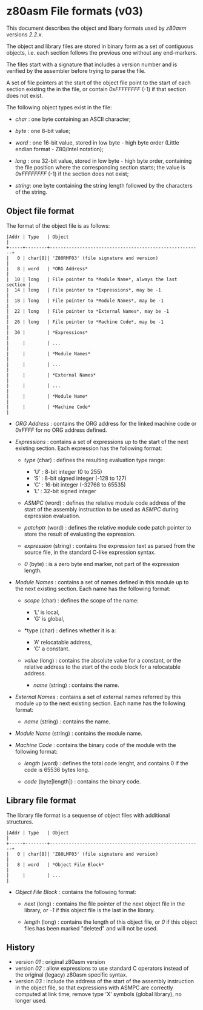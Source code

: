 z80asm File formats (v03)
=========================

This document describes the object and libary formats used by *z80asm*
versions *2.2.x*.

The object and library files are stored in binary form as a set of 
contiguous objects, i.e. each section follows the previous one without 
any end-markers. 

The files start with a signature that includes a version number and is 
verified by the assembler before trying to parse the file.

A set of file pointers at the start of the object file point to the 
start of each section existing the in the file, or contain *0xFFFFFFFF* 
(-1) if that section does not exist.

The following object types exist in the file:

* *char* :	one byte containing an ASCII character;

* *byte* :	one 8-bit value;

* *word* :	one 16-bit value, stored in low byte - high byte order 
  (Little endian format - Z80/Intel notation);

* *long* :	one 32-bit value, stored in low byte - high byte order, 
  containing the file position where the corresponding 
  section starts; the value is *0xFFFFFFFF* (-1) if the section 
  does not exist;

* *string*:	one byte containing the string length followed by the 
  characters of the string.


Object file format
------------------

The format of the object file is as follows:

    |Addr | Type   | Object                                                 |  
    +-----+--------+--------------------------------------------------------+  
    |   0 | char[8]| 'Z80RMF03' (file signature and version)                |  
    |   8 | word   | *ORG Address*                                          |  
    |  10 | long   | File pointer to *Module Name*, always the last section |  
    |  14 | long   | File pointer to *Expressions*, may be -1               |  
    |  18 | long   | File pointer to *Module Names*, may be -1              |  
    |  22 | long   | File pointer to *External Names*, may be -1            |  
    |  26 | long   | File pointer to *Machine Code*, may be -1              |  
    |  30 |        | *Expressions*                                          |  
    |     |        | ...                                                    |  
    |     |        | *Module Names*                                         |  
    |     |        | ...                                                    |  
    |     |        | *External Names*                                       |  
    |     |        | ...                                                    |  
    |     |        | *Module Name*                                          |  
    |     |        | *Machine Code*                                         |  


* *ORG Address* : contains the ORG address for the linked machine code 
or *0xFFFF* for no ORG address defined. 

* *Expressions* : contains a set of expressions up to the 
start of the next existing section. Each expression has the following
format:

  * *type* (char) : defines the resulting evaluation type range:   
     * 'U' : 8-bit integer (0 to 255)  
     * 'S' : 8-bit signed integer (-128 to 127)  
     * 'C' : 16-bit integer (-32768 to 65535)  
     * 'L' : 32-bit signed integer     

  * *ASMPC* (word) : defines the relative module code address of the 
  start of the assembly instruction to be used as *ASMPC* during
  expression evaluation.

  * *patchptr* (word) : defines the relative module code patch pointer to 
  store the result of evaluating the expression.

  * *expression* (string) : contains the expression text as parsed from the 
  source file, in the standard C-like expression syntax.

  * *0* (byte) : is a zero byte end marker, not part of the expression length.

* *Module Names* : contains a set of names defined in this module 
up to the next existing section. Each name has the following format:

  * *scope* (char) : defines the scope of the name:
     * 'L' is local,  
     * 'G' is global,  

  * *type (char) : defines whether it is a: 
     * 'A' relocatable address,   
     * 'C' a constant.

  * *value* (long) : contains the absolute value for a constant, or the
  relative address to the start of the code block for a relocatable
  address.
	
	* *name* (string) : contains the name.


* *External Names* : contains a set of external names referred 
  by this module up to the next existing section. Each name has the 
  following format:
  
	* *name* (string) : contains the name.   

* *Module Name* (string) : contains the module name.

* *Machine Code* : contains the binary code of the module with the 
following format:
  * *length* (word) : defines the total code lenght, and contains 0 if the 
  code is 65536 bytes long.

  * *code* (byte[length]) : contains the binary code.


Library file format
-------------------

The library file format is a sequense of object files with additional
structures.

    |Addr | Type   | Object                                                 |
    +-----+--------+--------------------------------------------------------+
    |   0 | char[8]| 'Z80LMF03' (file signature and version)                |
    |   8 | word   | *Object File Block*                                    |
    |     |        | ...                                                    |

* *Object File Block* : contains the following format: 

  * *next* (long) : contains the file pointer of the next object file 
  in the library, or *-1* if this object file is the last in the library.

  * *length* (long) : contains the length of this object file, 
  or *0* if this object files has been marked "deleted" and will not be used.


History
-------

* version *01* : original z80asm version
* version *02* : allow expressions to use standard C operators instead of the original (legacy) z80asm specific syntax. 
* version *03* : include the address of the start of the assembly instruction in the object file, so that expressions with ASMPC are correctly computed at link time; remove type 'X' symbols (global library), no longer used.
